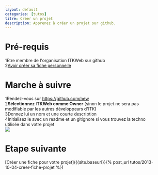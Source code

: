```yaml
---
layout: default
categories: [tutos]
titre: Créer un projet
description: Apprenez à créer un projet sur github.
---
```

<h1 class="titre-rose specialfont">Pré-requis</h1>

<div class="regles">
<span>1</span>Etre membre de l'organisation ITKWeb sur github<br />
<span>2</span><a href="{{site.baseurl}}{% post_url tutos/2013-10-04-creer-fiche-membre%}">Avoir créer sa fiche personnelle</a>
</div>

<h1 class="titre-rose specialfont">Marche à suivre</h1>

<div class="regles">
	<span>1</span>Rendez-vous sur <a href="https://github.com/new" target="_blank">https://github.com/new</a><br />
	<span>2</span><b>Sélectionnez ITKWeb comme Owner</b> (sinon le projet ne sera pas modifiable par les autres développeurs d'ITK)<br />
	<span>3</span>Donnez lui un nom et une courte description<br />
	<span>4</span>Initialisez le avec un readme et un gitignore si vous trouvez la techno utilisée dans votre projet<br />
</div>

<div class="text-center">
	<img class="img-large" src="{{site.baseurl}}/images/tutos/creer_un_projet.png" />
</div>

<h1 class="titre-rose specialfont">Etape suivante</h1>

[Créer une fiche pour votre projet]({{site.baseurl}}{% post_url tutos/2013-10-04-creer-fiche-projet %})